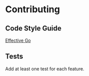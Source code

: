 # Contributing

## Code Style Guide

[Effective Go](https://golang.org/doc/effective_go.html)

## Tests

Add at least one test for each feature.
